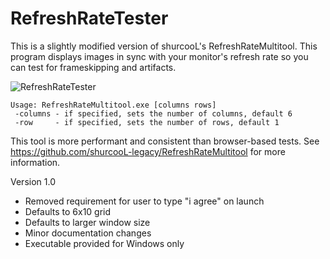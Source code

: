 RefreshRateTester
====================

This is a slightly modified version of shurcooL's RefreshRateMultitool.
This program displays images in sync with your monitor's refresh rate so you can test for frameskipping and artifacts.

![RefreshRateTester](https://i.imgur.com/5P5632i.gif)

```
Usage: RefreshRateMultitool.exe [columns rows]
 -columns - if specified, sets the number of columns, default 6
 -row     - if specified, sets the number of rows, default 1
```

This tool is more performant and consistent than browser-based tests.
See https://github.com/shurcooL-legacy/RefreshRateMultitool for more information.

Version 1.0
- Removed requirement for user to type "i agree" on launch
- Defaults to 6x10 grid
- Defaults to larger window size
- Minor documentation changes
- Executable provided for Windows only
